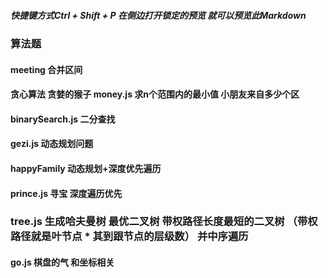 
#####  快捷键方式Ctrl + Shift + P 在侧边打开锁定的预览 就可以预览此Markdown

### 算法题

#### meeting 合并区间

#### 贪心算法 贪婪的猴子 money.js 求n个范围内的最小值 小朋友来自多少个区

#### binarySearch.js 二分查找

#### gezi.js 动态规划问题

#### happyFamily 动态规划+深度优先遍历

#### prince.js 寻宝 深度遍历优先

###  tree.js 生成哈夫曼树 最优二叉树  带权路径长度最短的二叉树 （带权路径就是叶节点 * 其到跟节点的层级数） 并中序遍历

#### go.js 棋盘的气 和坐标相关 